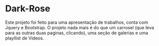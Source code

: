 # Dark-Rose
 Este projeto foi feito para uma apresentação de trabalhos, conta com Jquery e Bootstrap.  O projeto nada mais é do que um carrosel (que leva para as outras duas paginas, clicando), uma seção de galerias e uma playllist de Videos.
